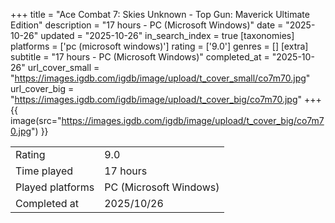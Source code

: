 +++
title = "Ace Combat 7: Skies Unknown - Top Gun: Maverick Ultimate Edition"
description = "17 hours - PC (Microsoft Windows)"
date = "2025-10-26"
updated = "2025-10-26"
in_search_index = true
[taxonomies]
platforms = ['pc (microsoft windows)']
rating = ['9.0']
genres = []
[extra]
subtitle = "17 hours - PC (Microsoft Windows)"
completed_at = "2025-10-26"
url_cover_small = "https://images.igdb.com/igdb/image/upload/t_cover_small/co7m70.jpg"
url_cover_big = "https://images.igdb.com/igdb/image/upload/t_cover_big/co7m70.jpg"
+++
{{ image(src="https://images.igdb.com/igdb/image/upload/t_cover_big/co7m70.jpg") }}

|              |            |
| ------------ | ---------- |
| Rating       | 9.0 |
| Time played  | 17 hours |
| Played platforms    | PC (Microsoft Windows) |
| Completed at | 2025/10/26 |



